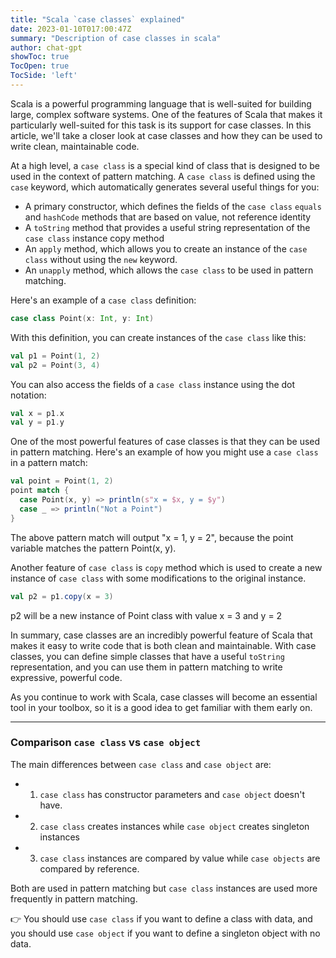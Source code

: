 ```yaml
---
title: "Scala `case classes` explained"
date: 2023-01-10T017:00:47Z
summary: "Description of case classes in scala"
author: chat-gpt
showToc: true
TocOpen: true
TocSide: 'left'
---
```


Scala is a powerful programming language that is well-suited for building large, complex software systems.
One of the features of Scala that makes it particularly well-suited for this task is its support for case classes.
In this article, we'll take a closer look at case classes and how they can be used to write clean, maintainable code.

At a high level, a `case class` is a special kind of class that is designed to be used in the context of pattern matching.
A `case class` is defined using the `case` keyword, which automatically generates several useful things for you:
- A primary constructor, which defines the fields of the `case class`
`equals` and `hashCode` methods that are based on value, not reference identity
- A `toString` method that provides a useful string representation of the `case class` instance
copy method
- An `apply` method, which allows you to create an instance of the `case class` without using the `new` keyword.
- An `unapply` method, which allows the `case class` to be used in pattern matching.

Here's an example of a `case class` definition:

```scala
case class Point(x: Int, y: Int)
```

With this definition, you can create instances of the `case class` like this:

```scala
val p1 = Point(1, 2)
val p2 = Point(3, 4)
```

You can also access the fields of a `case class` instance using the dot notation:

```scala
val x = p1.x
val y = p1.y
```

One of the most powerful features of case classes is that they can be used in pattern matching.
Here's an example of how you might use a `case class` in a pattern match:

```scala
val point = Point(1, 2)
point match {
  case Point(x, y) => println(s"x = $x, y = $y")
  case _ => println("Not a Point")
}
```

The above pattern match will output "x = 1, y = 2", because the point variable matches the pattern Point(x, y).

Another feature of `case class` is `copy` method which is used to create a new instance of `case class` with some modifications to the original instance.

```scala
val p2 = p1.copy(x = 3)
```

p2 will be a new instance of Point class with value x = 3 and y = 2

In summary, case classes are an incredibly powerful feature of Scala that makes it easy to write code that is both clean and maintainable.
With case classes, you can define simple classes that have a useful `toString` representation,
and you can use them in pattern matching to write expressive, powerful code.

As you continue to work with Scala, case classes will become an essential tool in your toolbox, so it is a good idea to get familiar with them early on.

----

### Comparison `case class` vs `case object`

The main differences between `case class` and `case object` are:
- 1. `case class` has constructor parameters and `case object` doesn't have.
- 2. `case class` creates instances while `case object` creates singleton instances
- 3. `case class` instances are compared by value while `case objects` are compared by reference.

Both are used in pattern matching but `case class` instances are used more frequently in pattern matching.

👉 You should use `case class` if you want to define a class with data, and you should use `case object` if you want to define a singleton object with no data.
